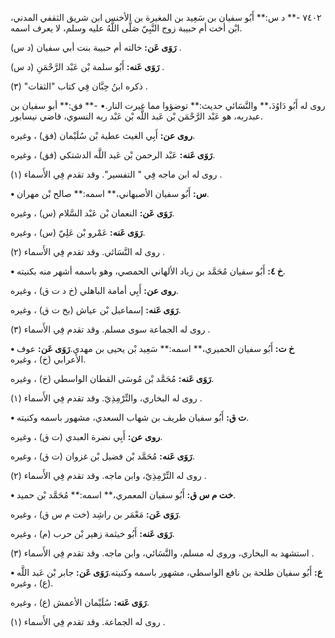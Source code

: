 ٧٤٠٢ -** د س:** أَبُو سفيان بن سَعِيد بن المغيرة بن الأخنس ابن شريق الثقفي المدني، ابْن أخت أم حبيبة زوج النَّبِيّ صَلَّى اللَّهُ عليه وسلم، لا يعرف اسمه.

**رَوَى عَن:** خالته أم حبيبة بنت أبي سفيان (د س) .

**رَوَى عَنه:** أَبُو سلمة بْن عَبْد الرَّحْمَنِ (د س) .

ذكره ابنُ حِبَّان فِي كتاب "الثقات" (٣) .

روى له أَبُو دَاوُدَ،** والنَّسَائي حديث:** توضؤوا مما غيرت النار.• -** فق:** أبو سفيان بن عبدربه، هو عَبْد الرَّحْمَن بْن عَبد اللَّه بْن عَبْد ربه النسوي، قاضي نيسابور.

**روى عن:** أَبِي الغيث عطية بْن سُلَيْمان (فق) ، وغيره.

**رَوَى عَنه:** عَبْد الرحمن بْن عَبد اللَّه الدشتكي (فق) ، وغيره.

روى له ابن ماجه فِي " التفسير". وقد تقدم فِي الأَسماء (١) .

**• س:** أَبُو سفيان الأصبهاني،** اسمه:** صالح بْن مهران.

**رَوَى عَن:** النعمان بْن عَبْد السَّلام (س) ، وغيره.

**رَوَى عَنه:** عَمْرو بْن عَلِيّ (س) ، وغيره.

روى له النَّسَائي. وقد تقدم فِي الأَسماء (٢) .

**• خ ٤:** أَبُو سفيان مُحَمَّد بن زياد الألهاني الحمصي، وهو باسمه أشهر منه بكنيته.

**روى عن:** أَبِي أمامة الباهلي (خ د ت ق) ، وغيره.

**رَوَى عَنه:** إسماعيل بْن عياش (بخ ت ق) ، وغيره.

روى له الجماعة سوى مسلم. وقد تقدم فِي الأَسماء (٣) .

**• خ ت:** أَبُو سفيان الحميري،** اسمه:** سَعِيد بْن يحيى بن مهدي.**رَوَى عَن:** عوف الأعرابي (خ) ، وغيره.

**رَوَى عَنه:** مُحَمَّد بْن مُوسَى القطان الواسطي (خ) ، وغيره.

روى له البخاري، والتِّرْمِذِيّ. وقد تقدم فِي الأَسماء (١) .

**• ت ق:** أَبُو سفيان طريف بن شهاب السعدي، مشهور باسمه وكنيته.

**روى عن:** أَبِي نضرة العبدي (ت ق) ، وغيره.

**رَوَى عَنه:** مُحَمَّد بْن فضيل بْن غزوان (ت ق) ، وغيره.

روى له التِّرْمِذِيّ، وابن ماجه. وقد تقدم فِي الأَسماء (٢) .

**• خت م س ق:** أَبُو سفيان المعمري،** اسمه:** مُحَمَّد بْن حميد.

**رَوَى عَن:** مَعْمَر بن راشِد (خت م س ق) ، وغيره.

**رَوَى عَنه:** أَبُو خيثمة زهير بْن حرب (م) ، وغيره.

استشهد به البخاري، وروى له مسلم، والنَّسَائي، وابن ماجه. وقد تقدم فِي الأَسماء (٣) .

**• ع:** أَبُو سفيان طلحة بن نافع الواسطي، مشهور باسمه وكنيته.**رَوَى عَن:** جابر بْن عَبد اللَّه (ع) ، وغيره.

**رَوَى عَنه:** سُلَيْمان الأعمش (ع) ، وغيره.

روى له الجماعة. وقد تقدم فِي الأَسماء (١) .